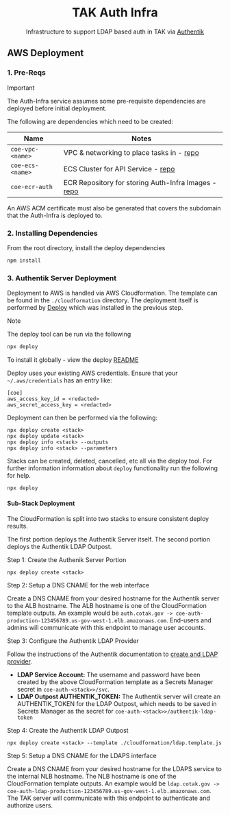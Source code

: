<h1 align=center>TAK Auth Infra</h1>

<p align=center>Infrastructure to support LDAP based auth in TAK via <a href="https://goauthentik.io/">Authentik</a></p>

## AWS Deployment

### 1. Pre-Reqs

> [!IMPORTANT]
> The Auth-Infra service assumes some pre-requisite dependencies are deployed before
> initial deployment.

The following are dependencies which need to be created:

| Name                  | Notes |
| --------------------- | ----- |
| `coe-vpc-<name>`      | VPC & networking to place tasks in - [repo](https://github.com/dfpc-coe/vpc)      |
| `coe-ecs-<name>`      | ECS Cluster for API Service - [repo](https://github.com/dfpc-coe/ecs)             |
| `coe-ecr-auth`        | ECR Repository for storing Auth-Infra Images - [repo](https://github.com/dfpc-coe/ecr)   |

An AWS ACM certificate must also be generated that covers the subdomain that the Auth-Infra is deployed to.

### 2. Installing Dependencies

From the root directory, install the deploy dependencies

```sh
npm install
```

### 3. Authentik Server Deployment

Deployment to AWS is handled via AWS Cloudformation. The template can be found in the `./cloudformation`
directory. The deployment itself is performed by [Deploy](https://github.com/openaddresses/deploy) which
was installed in the previous step.

> [!NOTE] 
> The deploy tool can be run via the following
>
> ```sh
> npx deploy
> ```
>
> To install it globally - view the deploy [README](https://github.com/openaddresses/deploy)
> 
> Deploy uses your existing AWS credentials. Ensure that your `~/.aws/credentials` has an entry like:
> 
> ```
> [coe]
> aws_access_key_id = <redacted>
> aws_secret_access_key = <redacted>
> ```

Deployment can then be performed via the following:

```
npx deploy create <stack>
npx deploy update <stack>
npx deploy info <stack> --outputs
npx deploy info <stack> --parameters
```

Stacks can be created, deleted, cancelled, etc all via the deploy tool. For further information
information about `deploy` functionality run the following for help.

```sh
npx deploy
```

#### Sub-Stack Deployment

The CloudFormation is split into two stacks to ensure consistent deploy results.

The first portion deploys the Authentik Server itself. The second portion deploys the Authentik LDAP Outpost.

Step 1: Create the Authenik Server Portion

```
npx deploy create <stack> 
```

Step 2: Setup a DNS CNAME for the web interface

Create a DNS CNAME from your desired hostname for the Authentik server to the ALB hostname. The ALB hostname is one of the CloudFormation template outputs. An example would be `auth.cotak.gov -> coe-auth-production-123456789.us-gov-west-1.elb.amazonaws.com`. End-users and admins will communicate with this endpoint to manage user accounts. 

Step 3: Configure the Authentik LDAP Provider

Follow the instructions of the Authentik documentation to [create and LDAP provider](https://docs.goauthentik.io/docs/add-secure-apps/providers/ldap/generic_setup). 

* **LDAP Service Account:** The username and password have been created by the above CloudFormation template as a Secrets Manager secret in `coe-auth-<stack>>/svc`.
* **LDAP Outpost AUTHENTIK_TOKEN:** The Authentik server will create an AUTHENTIK_TOKEN for the LDAP Outpost, which needs to be saved in Secrets Manager as the secret for `coe-auth-<stack>>/authentik-ldap-token`

Step 4: Create the Authentik LDAP Outpost

```
npx deploy create <stack> --template ./cloudformation/ldap.template.js
```

Step 5: Setup a DNS CNAME for the LDAPS interface

Create a DNS CNAME from your desired hostname for the LDAPS service to the internal NLB hostname. The NLB hostname is one of the CloudFormation template outputs. An example would be `ldap.cotak.gov -> coe-auth-ldap-production-123456789.us-gov-west-1.elb.amazonaws.com`. The TAK server will communicate with this endpoint to authenticate and authorize users. 

